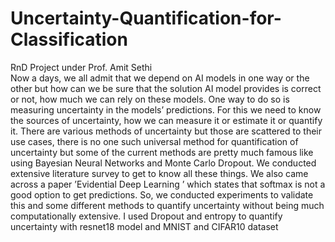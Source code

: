 # Uncertainty-Quantification-for-Classification
RnD Project under Prof. Amit Sethi\
Now a days, we all admit that we depend on AI models in
one way or the other but how can we be sure that the solution
AI model provides is correct or not, how much we can rely
on these models. One way to do so is measuring uncertainty
in the models’ predictions. For this we need to know the
sources of uncertainty, how we can measure it or estimate
it or quantify it. There are various methods of uncertainty
but those are scattered to their use cases, there is no one
such universal method for quantification of uncertainty but
some of the current methods are pretty much famous like
using Bayesian Neural Networks and Monte Carlo Dropout.
We conducted extensive literature survey to get to know all
these things. We also came across a paper ’Evidential Deep
Learning ’ which states that softmax is not a good option to
get predictions. So, we conducted experiments to validate this
and some different methods to quantify uncertainty without
being much computationally extensive. I used Dropout and
entropy to quantify uncertainty with resnet18 model and
MNIST and CIFAR10 dataset
